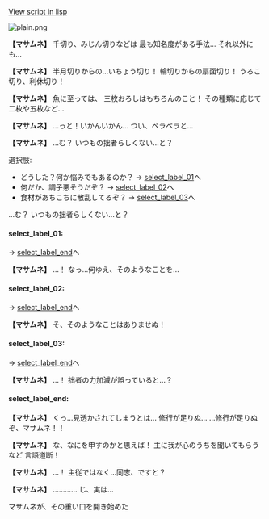 [View script in lisp](../scripts/10011302.txt)

![plain.png](../images/backgrounds/plain.png)

**【マサムネ】**
千切り、みじん切りなどは
最も知名度がある手法…
それ以外にも…

**【マサムネ】**
半月切りからの…いちょう切り！
輪切りからの扇面切り！
うろこ切り、利休切り！

**【マサムネ】**
魚に至っては、
三枚おろしはもちろんのこと！
その種類に応じて二枚や五枚など…

**【マサムネ】**
…っと！いかんいかん…
つい、ベラベラと…

**【マサムネ】**
…む？
いつもの拙者らしくない…と？

選択肢:
- どうした？何か悩みでもあるのか？ → [select_label_01](#select_label_01)へ
- 何だか、調子悪そうだぞ？ → [select_label_02](#select_label_02)へ
- 食材があちこちに散乱してるぞ？ → [select_label_03](#select_label_03)へ

…む？
いつもの拙者らしくない…と？

#### select_label_01:
 → [select_label_end](#select_label_end)へ

**【マサムネ】**
…！
なっ…何ゆえ、そのようなことを…

#### select_label_02:
 → [select_label_end](#select_label_end)へ

**【マサムネ】**
そ、そのようなことはありませぬ！

#### select_label_03:
 → [select_label_end](#select_label_end)へ

**【マサムネ】**
…！
拙者の力加減が誤っていると…？

#### select_label_end:

**【マサムネ】**
くっ…見透かされてしまうとは…
修行が足りぬ…
…修行が足りぬぞ、マサムネ！！

**【マサムネ】**
な、なにを申すのかと思えば！
主に我が心のうちを聞いてもらうなど
言語道断！

**【マサムネ】**
…！
主従ではなく…同志、ですと？

**【マサムネ】**
…………
じ、実は…

マサムネが、その重い口を開き始めた